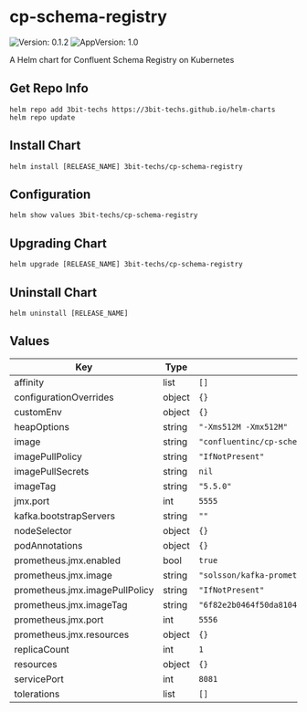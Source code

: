 # cp-schema-registry

![Version: 0.1.2](https://img.shields.io/badge/Version-0.1.2-informational?style=flat-square) ![AppVersion: 1.0](https://img.shields.io/badge/AppVersion-1.0-informational?style=flat-square)

A Helm chart for Confluent Schema Registry on Kubernetes

## Get Repo Info
```console
helm repo add 3bit-techs https://3bit-techs.github.io/helm-charts
helm repo update
```

## Install Chart
```console
helm install [RELEASE_NAME] 3bit-techs/cp-schema-registry
```

## Configuration
```console
helm show values 3bit-techs/cp-schema-registry
```

## Upgrading Chart
```console
helm upgrade [RELEASE_NAME] 3bit-techs/cp-schema-registry
```

## Uninstall Chart
```console
helm uninstall [RELEASE_NAME]
```

## Values

| Key | Type | Default | Description |
|-----|------|---------|-------------|
| affinity | list | `[]` |  |
| configurationOverrides | object | `{}` |  |
| customEnv | object | `{}` |  |
| heapOptions | string | `"-Xms512M -Xmx512M"` |  |
| image | string | `"confluentinc/cp-schema-registry"` |  |
| imagePullPolicy | string | `"IfNotPresent"` |  |
| imagePullSecrets | string | `nil` |  |
| imageTag | string | `"5.5.0"` |  |
| jmx.port | int | `5555` |  |
| kafka.bootstrapServers | string | `""` |  |
| nodeSelector | object | `{}` |  |
| podAnnotations | object | `{}` |  |
| prometheus.jmx.enabled | bool | `true` |  |
| prometheus.jmx.image | string | `"solsson/kafka-prometheus-jmx-exporter@sha256"` |  |
| prometheus.jmx.imagePullPolicy | string | `"IfNotPresent"` |  |
| prometheus.jmx.imageTag | string | `"6f82e2b0464f50da8104acd7363fb9b995001ddff77d248379f8788e78946143"` |  |
| prometheus.jmx.port | int | `5556` |  |
| prometheus.jmx.resources | object | `{}` |  |
| replicaCount | int | `1` |  |
| resources | object | `{}` |  |
| servicePort | int | `8081` |  |
| tolerations | list | `[]` |  |

